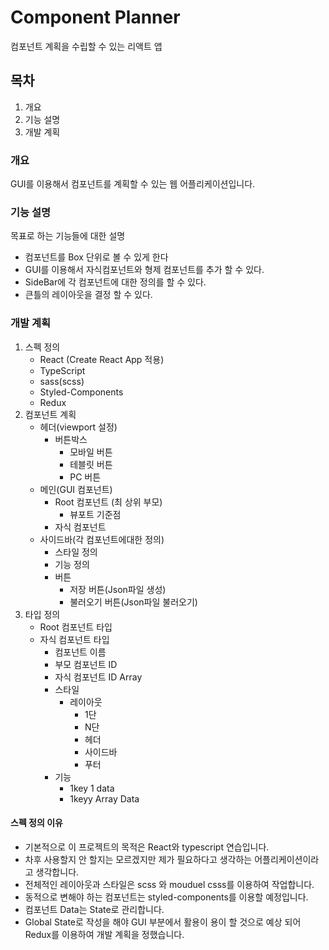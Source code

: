 # Component Planner

컴포넌트 계획을 수립할 수 있는 리액트 앱

## 목차

1. 개요
2. 기능 설명
3. 개발 계획

### 개요

GUI를 이용해서 컴포넌트를 계획할 수 있는 웹 어플리케이션입니다.

### 기능 설명

목표로 하는 기능들에 대한 설명

- 컴포넌트를 Box 단위로 볼 수 있게 한다
- GUI를 이용해서 자식컴포넌트와 형제 컴포넌트를 추가 할 수 있다.
- SideBar에 각 컴포넌트에 대한 정의를 할 수 있다.
- 큰틀의 레이아웃을 결정 할 수 있다.

### 개발 계획

1. 스펙 정의
   - React (Create React App 적용)
   - TypeScript
   - sass(scss)
   - Styled-Components
   - Redux
2. 컴포넌트 계획
   - 헤더(viewport 설정)
     - 버튼박스
       - 모바일 버튼
       - 테블릿 버튼
       - PC 버튼
   - 메인(GUI 컴포넌트)
     - Root 컴포넌트 (최 상위 부모)
       - 뷰포트 기준점
     - 자식 컴포넌트
   - 사이드바(각 컴포넌트에대한 정의)
     - 스타일 정의
     - 기능 정의
     - 버튼
       - 저장 버튼(Json파일 생성)
       - 불러오기 버튼(Json파일 불러오기)
3. 타입 정의
   - Root 컴포넌트 타입
   - 자식 컴포넌트 타입
     - 컴포넌트 이름
     - 부모 컴포넌트 ID
     - 자식 컴포넌트 ID Array
     - 스타일
       - 레이아웃
         - 1단
         - N단
         - 헤더
         - 사이드바
         - 푸터
     - 기능
       - 1key 1 data
       - 1keyy Array Data

#### 스펙 정의 이유

- 기본적으로 이 프로젝트의 목적은 React와 typescript 연습입니다.
- 차후 사용할지 안 할지는 모르겠지만 제가 필요하다고 생각하는 어플리케이션이라고 생각합니다.
- 전체적인 레이아웃과 스타일은 scss 와 mouduel csss를 이용하여 작업합니다.
- 동적으로 변해야 하는 컴포넌트는 styled-components를 이용할 예정입니다.
- 컴포넌트 Data는 State로 관리합니다.
- Global State로 작성을 해야 GUI 부분에서 활용이 용이 할 것으로 예상 되어 Redux를 이용하여 개발 계획을 정했습니다.
